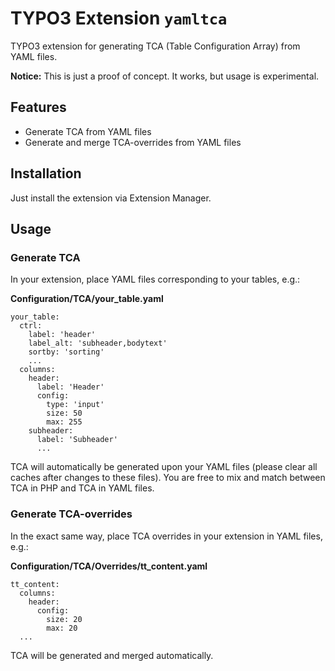 # TYPO3 Extension ``yamltca``

TYPO3 extension for generating TCA (Table Configuration Array) from YAML files.

__Notice:__ This is just a proof of concept. It works, but usage is experimental.

## Features

* Generate TCA from YAML files
* Generate and merge TCA-overrides from YAML files

## Installation

Just install the extension via Extension Manager.

## Usage

### Generate TCA

In your extension, place YAML files corresponding to your tables, e.g.:

__Configuration/TCA/your_table.yaml__

    your_table:
      ctrl:
        label: 'header'
        label_alt: 'subheader,bodytext'
        sortby: 'sorting'
        ...
      columns:
        header:
          label: 'Header'
          config:
            type: 'input'
            size: 50
            max: 255
        subheader:
          label: 'Subheader'
          ...

TCA will automatically be generated upon your YAML files (please clear all caches after changes to these files). You are free to mix and match between TCA in PHP and TCA in YAML files.

### Generate TCA-overrides

In the exact same way, place TCA overrides in your extension in YAML files, e.g.:

__Configuration/TCA/Overrides/tt_content.yaml__

    tt_content:
      columns:
        header:
          config:
            size: 20
            max: 20
      ...

TCA will be generated and merged automatically.
